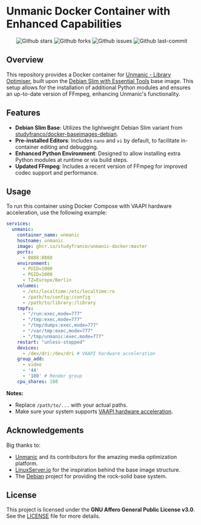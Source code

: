 # Unmanic Docker Container with Enhanced Capabilities

<div align="center">
  
![Github stars](https://badgen.net/github/stars/studyfranco/unmanic-docker?icon=github&label=stars)
![Github forks](https://badgen.net/github/forks/studyfranco/unmanic-docker?icon=github&label=forks)
![Github issues](https://img.shields.io/github/issues/studyfranco/unmanic-docker)
![Github last-commit](https://img.shields.io/github/last-commit/studyfranco/unmanic-docker)
  
</div>

## Overview

This repository provides a Docker container for [Unmanic - Library Optimiser](https://github.com/Unmanic/unmanic), built upon the [Debian Slim with Essential Tools](https://github.com/studyfranco/docker-baseimages-debian/tree/master) base image. This setup allows for the installation of additional Python modules and ensures an up-to-date version of FFmpeg, enhancing Unmanic's functionality.

## Features

- **Debian Slim Base**: Utilizes the lightweight Debian Slim variant from [studyfranco/docker-baseimages-debian](https://github.com/studyfranco/docker-baseimages-debian).
- **Pre-installed Editors**: Includes `nano` and `vi` by default, to facilitate in-container editing and debugging.
- **Enhanced Python Environment**: Designed to allow installing extra Python modules at runtime or via build steps.
- **Updated FFmpeg**: Includes a recent version of FFmpeg for improved codec support and performance.

## Usage

To run this container using Docker Compose with VAAPI hardware acceleration, use the following example:

```yaml
services:
  unmanic:
    container_name: unmanic
    hostname: unmanic
    image: ghcr.io/studyfranco/unmanic-docker:master
    ports:
      - 8888:8888
    environment:
      - PUID=1000
      - PGID=1000
      - TZ=Europe/Berlin
    volumes:
      - /etc/localtime:/etc/localtime:ro
      - /path/to/config:/config
      - /path/to/library:/library
    tmpfs:
      - "/run:exec,mode=777"
      - "/tmp:exec,mode=777"
      - "/tmp/dumps:exec,mode=777"
      - "/var/tmp:exec,mode=777"
      - "/tmp/unmanic:exec,mode=777"
    restart: "unless-stopped"
    devices:
      - /dev/dri:/dev/dri # VAAPI hardware acceleration
    group_add:
      - video
      - '44'
      - '100' # Render group
    cpu_shares: 180
```

**Notes:**
- Replace `/path/to/...` with your actual paths.
- Make sure your system supports [VAAPI hardware acceleration](https://docs.unmanic.app/docs/advanced/hardware_accelerated_encoding_vaapi/).

## Acknowledgements

Big thanks to:

- [Unmanic](https://github.com/Unmanic/unmanic) and its contributors for the amazing media optimization platform.
- [LinuxServer.io](https://github.com/linuxserver/docker-baseimage-debian) for the inspiration behind the base image structure.
- The [Debian](https://www.debian.org/) project for providing the rock-solid base system.

## License

This project is licensed under the **GNU Affero General Public License v3.0**.  
See the [LICENSE](LICENSE) file for more details.
